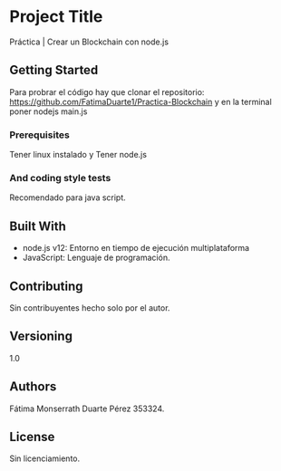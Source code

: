 # Project Title

Práctica | Crear un Blockchain con node.js

## Getting Started

Para probrar el código hay que clonar el repositorio: 
https://github.com/FatimaDuarte1/Practica-Blockchain y en la terminal poner nodejs main.js

### Prerequisites

Tener linux instalado y Tener node.js 

### And coding style tests
Recomendado para java script.

## Built With

* node.js v12: Entorno en tiempo de ejecución multiplataforma
* JavaScript: Lenguaje de programación.

## Contributing

Sin contribuyentes hecho solo por el autor.

## Versioning

1.0

## Authors

Fátima Monserrath Duarte Pérez 353324.

## License

Sin licenciamiento.

